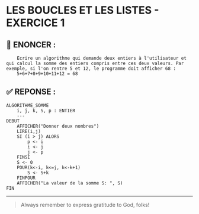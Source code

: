 # LES BOUCLES ET LES LISTES - EXERCICE 1

## 🌟 ENONCER :
```
    Ecrire un algorithme qui demande deux entiers à l'utilisateur et qui calcul la somme des entiers compris entre ces deux valeurs. Par exemple, si l'on rentre 5 et 12, le programme doit afficher 68 :
    5+6+7+8+9+10+11+12 = 68
```

## ✅ REPONSE :

````
ALGORITHME_SOMME
    i, j, k, S, p : ENTIER
    ---
DEBUT
    AFFICHER("Donner deux nombres")
    LIRE(i,j)
    SI (i > j) ALORS
        p <- i
        i <- j
        j <- p
    FINSI
    S <- 0
    POUR(k<-i, k<=j, k<-k+1)
        S <- S+k
    FINPOUR
    AFFICHER("La valeur de la somme S: ", S)
FIN 
````

--- 

> Always remember to express gratitude to God, folks!